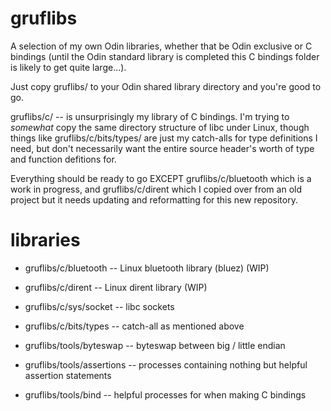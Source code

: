 # gruflibs

A selection of my own Odin libraries, whether that be Odin exclusive or C bindings (until the Odin
standard library is completed this C bindings folder is likely to get quite large...).

Just copy gruflibs/ to your Odin shared library directory and you're good to go.

gruflibs/c/ -- is unsurprisingly my library of C bindings. I'm trying to *somewhat* copy the same
directory structure of libc under Linux, though things like gruflibs/c/bits/types/ are just my catch-alls
for type definitions I need, but don't necessarily want the entire source header's worth of type and function
defitions for.

Everything should be ready to go EXCEPT gruflibs/c/bluetooth which is a work in progress, and gruflibs/c/dirent
which I copied over from an old project but it needs updating and reformatting for this new repository.

# libraries

- gruflibs/c/bluetooth -- Linux bluetooth library (bluez) (WIP)

- gruflibs/c/dirent -- Linux dirent library (WIP)

- gruflibs/c/sys/socket -- libc sockets

- gruflibs/c/bits/types -- catch-all as mentioned above

- gruflibs/tools/byteswap -- byteswap between big / little endian

- gruflibs/tools/assertions -- processes containing nothing but helpful assertion statements

- gruflibs/tools/bind -- helpful processes for when making C bindings